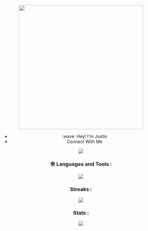 <div id="header" align="center">
  <img src="https://media.giphy.com/media/RbDKaczqWovIugyJmW/giphy.gif" width="400"/>
  <ul>
    <li>:wave: Hey! I'm Justin</li>
    <li>Connect With Me</li>
  </ul>
<div id ="badges" align="center">
  <a href ="https://www.linkedin.com/in/justincoughenour">
    <img src="https://img.shields.io/badge/LinkedIn-blue?logo=linkedin&logoColor=white&style=for-the-badge">
  </a>
  
 </div>
  
### :hammer_and_wrench: Languages and Tools : 
  <div id="tools" align="center">
  <img src ="https://skills.thijs.gg/icons?i=html,css,js,mongodb,mongoose,nodejs,express,passportjs,react,git,py,)](https://skills.thijs.gg)"
  </div>

### Streaks : 
  <div id ="streaks" align="center">
    <img src="http://github-readme-streak-stats.herokuapp.com?user=juctaposed&theme=calm&background=000000](https://git.io/streak-stats)">
  </div>
    
### Stats : 
  <div id ="stats" align="center">
    <img src="https://github-readme-stats.vercel.app/api/top-langs/?username=juctaposed&layout=compact&theme=vision-friendly-dark">
   </div>
</div>

